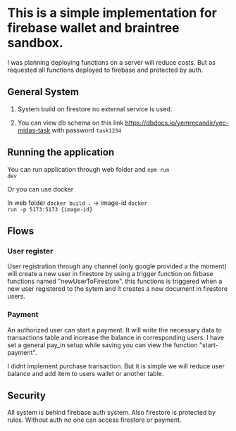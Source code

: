 # This is a simple implementation for firebase wallet and braintree sandbox.

I was planning deploying functions on a server will reduce costs. But as requested all functions deployed to firebase and protected by auth.

## General System

1. System build on firestore no external service is used.

2. You can view db schema on this link <https://dbdocs.io/yemrecandir/yec-midas-task> with password `task1234`

## Running the application

You can run application through web folder and <code>npm run dev</code>

Or you can use docker

In web folder
<code>docker build .</code> -> image-id
<code>docker run -p 5173:5173 {image-id}</code>

## Flows

### User register

User registration through any channel (only google provided a the moment)
will create a new user in firestore by using a trigger function on firbase
functions named "newUserToFirestore". this functions is triggered when a
new user registered to the sytem and it creates a new document in firestore users.

### Payment

An authorized user can start a payment. It will write the necessary data to transactions table
and increase the balance in corresponding users. I have set a general pay_in setup while saving
you can view the function "start-payment".

I didnt implement purchase transaction. But it is simple we will reduce user balance
and add item to users wallet or another table.

## Security

All system is behind firebase auth system. Also firestore is protected by rules.
Without auth no one can access firestore or payment.
